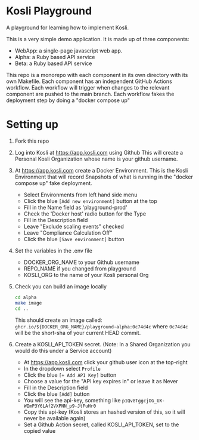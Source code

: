# Kosli Playground

A playground for learning how to implement Kosli.

This is a very simple demo application. It is made up of three components:

- WebApp: a single-page javascript web app.
- Alpha: a Ruby based API service
- Beta: a Ruby based API service

This repo is a monorepo with each component in its own directory with its own Makefile.
Each component has an independent GitHub Actions workflow. 
Each workflow will trigger when changes to the relevant component are pushed to the main branch.
Each workflow fakes the deployment step by doing a "docker compose up"


# Setting up

1. Fork this repo

2. Log into Kosli at https://app.kosli.com using Github
   This will create a Personal Kosli Organization whose name is your github username.

3. At https://app.kosli.com create a Docker Environment.
   This is the Kosli Environment that will record Snapshots of what is running in the "docker compose up" fake deployment.
   - Select Environments from left hand side menu
   - Click the blue `[Add new environment]` button at the top
   - Fill in the Name field as 'playground-prod'
   - Check the 'Docker host' radio button for the Type
   - Fill in the Description field
   - Leave "Exclude scaling events" checked
   - Leave "Compliance Calculation Off"
   - Click the blue `[Save environment]` button

4. Set the variables in the .env file
   - DOCKER_ORG_NAME to your Github username
   - REPO_NAME if you changed from playground
   - KOSLI_ORG to the name of your Kosli personal Org

5. Check you can build an image locally
   ```bash
   cd alpha
   make image
   cd ..
   ```
   This should create an image called: `ghcr.io/${DOCKER_ORG_NAME}/playground-alpha:0c74d4c`
   where `0c74d4c` will be the short-sha of your current HEAD commit.

6. Create a KOSLI_API_TOKEN secret.
   (Note: In a Shared Organization you would do this under a Service account) 
   - At https://app.kosli.com click your github user icon at the top-right
   - In the dropdown select `Profile`
   - Click the blue `[+ Add API Key]` button
   - Choose a value for the "API key expires in" or leave it as Never
   - Fill in the Description field
   - Click the blue `[Add]` button
   - You will see the api-key, something like `p1Qv8TggcjOG_UX-WImP3Y6LAf2VXPNN_p9-JtFuHr0`
   - Copy this api-key (Kosli stores an hashed version of this, so it will never be available again)
   - Set a Github Action secret, called KOSLI_API_TOKEN, set to the copied value


     
